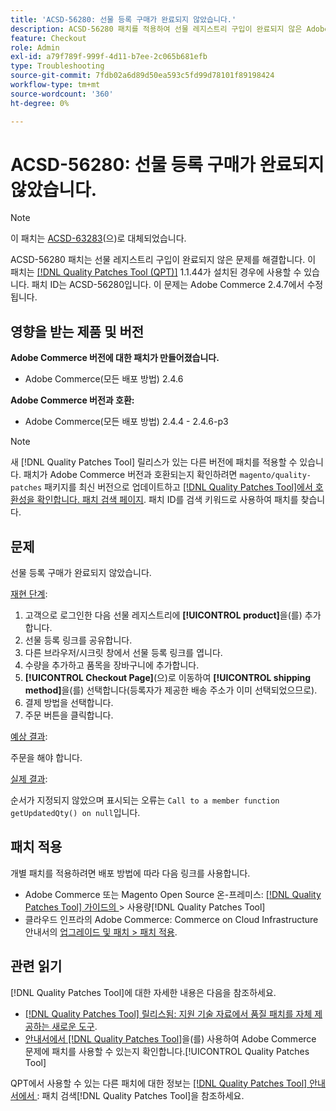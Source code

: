 ```yaml
---
title: 'ACSD-56280: 선물 등록 구매가 완료되지 않았습니다.'
description: ACSD-56280 패치를 적용하여 선물 레지스트리 구입이 완료되지 않은 Adobe Commerce 문제를 해결합니다
feature: Checkout
role: Admin
exl-id: a79f789f-999f-4d11-b7ee-2c065b681efb
type: Troubleshooting
source-git-commit: 7fdb02a6d89d50ea593c5fd99d78101f89198424
workflow-type: tm+mt
source-wordcount: '360'
ht-degree: 0%

---
```


# ACSD-56280: 선물 등록 구매가 완료되지 않았습니다.

>[!NOTE]
>
>이 패치는 [ACSD-63283](/help/tools/quality-patches-tool/patches-available-in-qpt/v1-1-58/acsd-63283-resolving-gift-registry-email-and-order-placement-issues-in-adobe-commerce.md)(으)로 대체되었습니다.

ACSD-56280 패치는 선물 레지스트리 구입이 완료되지 않은 문제를 해결합니다. 이 패치는 [[!DNL Quality Patches Tool (QPT)]](https://experienceleague.adobe.com/ko/docs/commerce-operations/tools/quality-patches-tool/quality-patches-tool-to-self-serve-quality-patches) 1.1.44가 설치된 경우에 사용할 수 있습니다. 패치 ID는 ACSD-56280입니다. 이 문제는 Adobe Commerce 2.4.7에서 수정됩니다.

## 영향을 받는 제품 및 버전

**Adobe Commerce 버전에 대한 패치가 만들어졌습니다.**

* Adobe Commerce(모든 배포 방법) 2.4.6

**Adobe Commerce 버전과 호환:**

* Adobe Commerce(모든 배포 방법) 2.4.4 - 2.4.6-p3

>[!NOTE]
>
>새 [!DNL Quality Patches Tool] 릴리스가 있는 다른 버전에 패치를 적용할 수 있습니다. 패치가 Adobe Commerce 버전과 호환되는지 확인하려면 `magento/quality-patches` 패키지를 최신 버전으로 업데이트하고 [[!DNL Quality Patches Tool]에서 호환성을 확인합니다. 패치 검색 페이지](https://experienceleague.adobe.com/tools/commerce-quality-patches/index.html?lang=ko). 패치 ID를 검색 키워드로 사용하여 패치를 찾습니다.

## 문제

선물 등록 구매가 완료되지 않았습니다.

<u>재현 단계</u>:

1. 고객으로 로그인한 다음 선물 레지스트리에 **[!UICONTROL product]**&#x200B;을(를) 추가합니다.
1. 선물 등록 링크를 공유합니다.
1. 다른 브라우저/시크릿 창에서 선물 등록 링크를 엽니다.
1. 수량을 추가하고 품목을 장바구니에 추가합니다.
1. **[!UICONTROL Checkout Page]**(으)로 이동하여 **[!UICONTROL shipping method]**&#x200B;을(를) 선택합니다(등록자가 제공한 배송 주소가 이미 선택되었으므로).
1. 결제 방법을 선택합니다.
1. 주문 버튼을 클릭합니다.

<u>예상 결과</u>:

주문을 해야 합니다.

<u>실제 결과</u>:

순서가 지정되지 않았으며 표시되는 오류는 `Call to a member function getUpdatedQty() on null`입니다.

## 패치 적용

개별 패치를 적용하려면 배포 방법에 따라 다음 링크를 사용합니다.

* Adobe Commerce 또는 Magento Open Source 온-프레미스: [[!DNL Quality Patches Tool]  가이드의 &#x200B;](/help/tools/quality-patches-tool/usage.md)> 사용량[!DNL Quality Patches Tool]
* 클라우드 인프라의 Adobe Commerce: Commerce on Cloud Infrastructure 안내서의 [업그레이드 및 패치 > 패치 적용](https://experienceleague.adobe.com/docs/commerce-cloud-service/user-guide/develop/upgrade/apply-patches.html?lang=ko).

## 관련 읽기

[!DNL Quality Patches Tool]에 대한 자세한 내용은 다음을 참조하세요.

* [[!DNL Quality Patches Tool] 릴리스됨: 지원 기술 자료에서 품질 패치를 자체 제공하는 새로운 도구](https://experienceleague.adobe.com/ko/docs/commerce-operations/tools/quality-patches-tool/quality-patches-tool-to-self-serve-quality-patches).
* [&#x200B; 안내서에서  [!DNL Quality Patches Tool]](/help/tools/quality-patches-tool/patches-available-in-qpt/check-patch-for-magento-issue-with-magento-quality-patches.md)을(를) 사용하여 Adobe Commerce 문제에 패치를 사용할 수 있는지 확인합니다.[!UICONTROL Quality Patches Tool]


QPT에서 사용할 수 있는 다른 패치에 대한 정보는 [[!DNL Quality Patches Tool] 안내서에서 &#x200B;](https://experienceleague.adobe.com/tools/commerce-quality-patches/index.html?lang=ko): 패치 검색[!DNL Quality Patches Tool]을 참조하세요.
